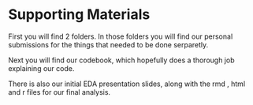 # Supporting Materials

First you will find 2 folders. In those folders you will find our personal submissions for the things that needed to be done serparetly.

Next you will find our codebook, which hopefully does a thorough job explaining our code. 

There is also our initial EDA presentation slides, along with the rmd , html and r files for our final analysis. 
 
